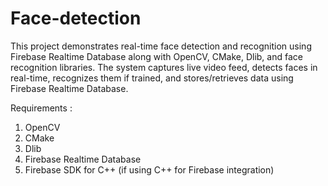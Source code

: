 # Face-detection
This project demonstrates real-time face detection and recognition using Firebase Realtime Database along with OpenCV, CMake, Dlib, and face recognition libraries. The system captures live video feed, detects faces in real-time, recognizes them if trained, and stores/retrieves data using Firebase Realtime Database.



Requirements :
1. OpenCV
2. CMake
3. Dlib
4. Firebase Realtime Database
5. Firebase SDK for C++ (if using C++ for Firebase integration)
